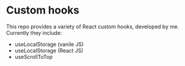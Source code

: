 # Custom hooks

This repo provides a variety of React custom hooks, developed by me.
Currently they include:
- useLocalStorage (vanile JS)
- useLocalStorage (React JS)
- useScrollToTop


